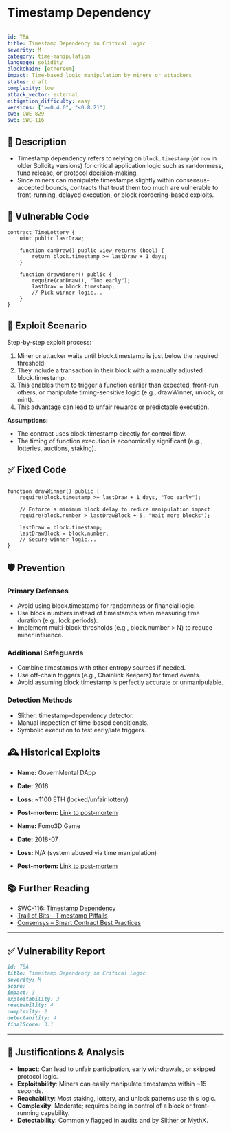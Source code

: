 # Timestamp Dependency 

```YAML

id: TBA
title: Timestamp Dependency in Critical Logic
severity: M
category: time-manipulation
language: solidity
blockchain: [ethereum]
impact: Time-based logic manipulation by miners or attackers
status: draft
complexity: low
attack_vector: external
mitigation_difficulty: easy
versions: [">=0.4.0", "<0.8.21"]
cwe: CWE-829
swc: SWC-116

```

## 📝 Description

- Timestamp dependency refers to relying on `block.timestamp` (or `now` in older Solidity versions) for critical application logic such as randomness, fund release, or protocol decision-making. 
- Since miners can manipulate timestamps slightly within consensus-accepted bounds, contracts that trust them too much are vulnerable to front-running, delayed execution, or block reordering-based exploits.

## 🚨 Vulnerable Code

```solidity
contract TimeLottery {
    uint public lastDraw;

    function canDraw() public view returns (bool) {
        return block.timestamp >= lastDraw + 1 days;
    }

    function drawWinner() public {
        require(canDraw(), "Too early");
        lastDraw = block.timestamp;
        // Pick winner logic...
    }
}
```

## 🧪 Exploit Scenario

Step-by-step exploit process:

1. Miner or attacker waits until block.timestamp is just below the required threshold.
2. They include a transaction in their block with a manually adjusted block.timestamp.
3. This enables them to trigger a function earlier than expected, front-run others, or manipulate timing-sensitive logic (e.g., drawWinner, unlock, or mint).
4. This advantage can lead to unfair rewards or predictable execution.

**Assumptions:**

- The contract uses block.timestamp directly for control flow.
- The timing of function execution is economically significant (e.g., lotteries, auctions, staking).

## ✅ Fixed Code

```solidity

function drawWinner() public {
    require(block.timestamp >= lastDraw + 1 days, "Too early");

    // Enforce a minimum block delay to reduce manipulation impact
    require(block.number > lastDrawBlock + 5, "Wait more blocks");

    lastDraw = block.timestamp;
    lastDrawBlock = block.number;
    // Secure winner logic...
}
```

## 🛡️ Prevention

### Primary Defenses

- Avoid using block.timestamp for randomness or financial logic.
- Use block numbers instead of timestamps when measuring time duration (e.g., lock periods).
- Implement multi-block thresholds (e.g., block.number > N) to reduce miner influence.

### Additional Safeguards

- Combine timestamps with other entropy sources if needed.
- Use off-chain triggers (e.g., Chainlink Keepers) for timed events.
- Avoid assuming block.timestamp is perfectly accurate or unmanipulable.

### Detection Methods

- Slither: timestamp-dependency detector.
- Manual inspection of time-based conditionals.
- Symbolic execution to test early/late triggers.


## 🕰️ Historical Exploits

- **Name:** GovernMental DApp 
- **Date:** 2016 
- **Loss:** ~1100 ETH (locked/unfair lottery) 
-  **Post-mortem:** [Link to post-mortem](https://www.reddit.com/r/ethereum/comments/4np972/governmental_dapp_scam_or_honeypot/) 
  
  
- **Name:** Fomo3D Game 
- **Date:** 2018-07 
- **Loss:** N/A (system abused via time manipulation) 
- **Post-mortem:** [Link to post-mortem](https://www.coindesk.com/markets/2018/07/30/fomo3d-ethereum-gambling-game-sees-investor-win-3-million-prize/) 



## 📚 Further Reading

- [SWC-116: Timestamp Dependency](https://swcregistry.io/docs/SWC-116) 
- [Trail of Bits – Timestamp Pitfalls](https://blog.trailofbits.com/2018/09/05/why-block-timestamp-manipulation-still-matters/) 
- [Consensys – Smart Contract Best Practices](https://consensys.github.io/smart-contract-best-practices/known_attacks/#timestamp-dependence) 

---

## ✅ Vulnerability Report

```markdown
id: TBA
title: Timestamp Dependency in Critical Logic
severity: M
score:
impact: 3         
exploitability: 3 
reachability: 4   
complexity: 2     
detectability: 4  
finalScore: 3.1
```

---

## 📄 Justifications & Analysis

- **Impact**: Can lead to unfair participation, early withdrawals, or skipped protocol logic.
- **Exploitability**: Miners can easily manipulate timestamps within ~15 seconds.
- **Reachability**: Most staking, lottery, and unlock patterns use this logic.
- **Complexity**: Moderate; requires being in control of a block or front-running capability.
- **Detectability**: Commonly flagged in audits and by Slither or MythX.
